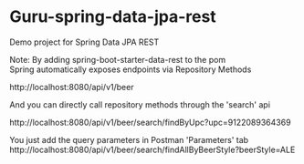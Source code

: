 # Guru-spring-data-jpa-rest
Demo project for Spring Data JPA REST

Note: By adding spring-boot-starter-data-rest to the pom <BR> 
Spring automatically exposes endpoints via Repository Methods

http://localhost:8080/api/v1/beer


And you can directly call repository methods through the 'search' api

http://localhost:8080/api/v1/beer/search/findByUpc?upc=9122089364369

You just add the query parameters in Postman 'Parameters' tab
http://localhost:8080/api/v1/beer/search/findAllByBeerStyle?beerStyle=ALE
